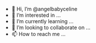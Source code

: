 - 👋 Hi, I’m @angelbabyceline
- 👀 I’m interested in ...
- 🌱 I’m currently learning ...
- 💞️ I’m looking to collaborate on ...
- 📫 How to reach me ...

<!---
angelbabyceline/angelbabyceline is a ✨ special ✨ repository because its `README.md` (this file) appears on your GitHub profile.
You can click the Preview link to take a look at your changes.
--->
